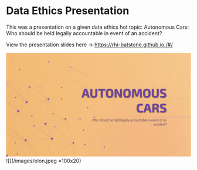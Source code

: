 # Data Ethics Presentation

This was a presentation on a given data ethics hot topic: 
  Autonomous Cars: Who should be held legally accountable in event of an accident?

View the presentation slides here -> https://rhi-batstone.github.io./#/

![](/images/slide1.png) 
![](/images/elon.jpeg =100x20)
